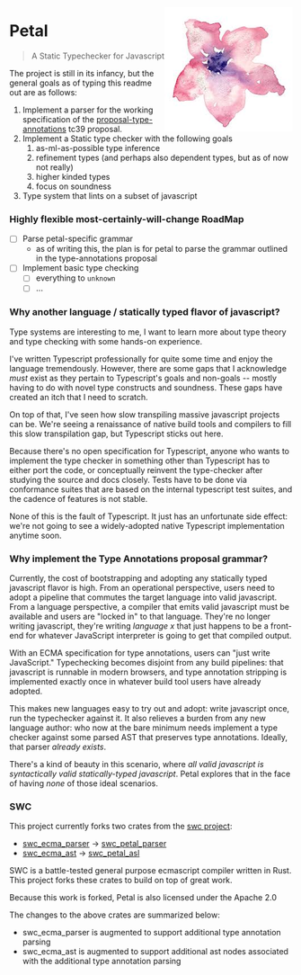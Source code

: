 <img src="static/petal.jpeg" alt="petal logo" align="right"></img>
# Petal

> A Static Typechecker for Javascript

The project is still in its infancy, but the general goals as of typing this readme out are as follows:

1. Implement a parser for the working specification of the [proposal-type-annotations](https://github.com/tc39/proposal-type-annotations) tc39 proposal.
2. Implement a Static type checker with the following goals
   1. as-ml-as-possible type inference
   2. refinement types (and perhaps also dependent types, but as of now not really)
   3. higher kinded types
   4. focus on soundness
3. Type system that lints on a subset of javascript

### Highly flexible most-certainly-will-change RoadMap

- [ ]  Parse petal-specific grammar
   - as of writing this, the plan is for petal to parse the grammar outlined in the type-annotations proposal
- [ ]  Implement basic type checking
   - [ ] everything to `unknown`
   - [ ] ...
   
### Why another language / statically typed flavor of javascript?

Type systems are interesting to me, I want to learn more about type theory
and type checking with some hands-on experience.

I've written Typescript professionally for quite some time and enjoy the language 
tremendously. However, there are some gaps that I acknowledge _must_ exist
as they pertain to Typescript's goals and non-goals -- mostly having to do with
novel type constructs and soundness. These gaps have created an itch that I need to scratch.

On top of that, I've seen how slow transpiling massive javascript projects
can be. We're seeing a renaissance of native build tools and compilers to
fill this slow transpilation gap, but Typescript sticks out here.

Because there's no open specification for Typescript, anyone who wants 
to implement the type checker in something other than Typescript
has to either port the code, or conceptually reinvent the type-checker after
studying the source and docs closely. Tests have to be done via conformance suites 
that are based on the internal typescript test suites, and the cadence of features
is not stable.

None of this is the fault of Typescript. It just has an unfortunate side effect:
we're not going to see a widely-adopted native Typescript implementation anytime soon.

### Why implement the Type Annotations proposal grammar?

Currently, the cost of bootstrapping and adopting any statically typed javascript flavor is high. 
From an operational perspective, users need to adopt a pipeline that commutes the target language 
into valid javascript. From a language perspective, a compiler that emits valid javascript must 
be available and users are "locked in" to that language. They're no longer writing javascript, 
they're writing _language x_ that just happens to be a front-end for whatever JavaScript interpreter 
is going to get that compiled output.

With an ECMA specification for type annotations, users can "just write JavaScript." Typechecking 
becomes disjoint from any build pipelines: that javascript is runnable in modern browsers, and 
type annotation stripping is implemented exactly once in whatever build tool 
users have already adopted.

This makes new languages easy to try out and adopt: write javascript once, run the typechecker against it. 
It also relieves a burden from any new language author: who now at the bare minimum needs 
implement a type checker against some parsed AST that preserves type annotations. Ideally, that 
parser _already exists_.

There's a kind of beauty in this scenario, where _all valid javascript is syntactically
valid statically-typed javascript_. Petal explores that in the face of having _none_ of those
ideal scenarios.

### SWC

This project currently forks two crates from the [swc project](https://swc.rs/):

- [swc_ecma_parser](https://github.com/swc-project/swc/tree/main/crates/swc_ecma_parser) -> [swc_petal_parser](./crates/swc_petal_parser)
- [swc_ecma_ast](https://github.com/swc-project/swc/tree/main/crates/swc_ecma_ast) -> [swc_petal_asl](./crates/swc_petal_ast)

SWC is a battle-tested general purpose ecmascript compiler written in Rust. This project 
forks these crates to build on top of great work. 

Because this work is forked, Petal is also licensed under the Apache 2.0

The changes to the above crates are summarized below:

- swc_ecma_parser is augmented to support additional type annotation parsing
- swc_ecma_ast is augmented to support additional ast nodes associated with the additional type annotation parsing